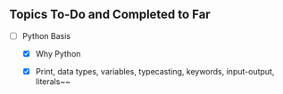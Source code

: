 ## Topics To-Do and Completed to Far
- [ ] Python Basis
    - [x] Why Python
    - [x] Print, data types, variables, typecasting, keywords, input-output, literals~~

